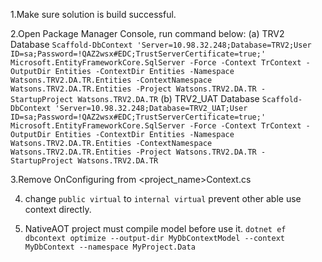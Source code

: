 1.Make sure solution is build successful.

2.Open Package Manager Console, run command below:
(a) TRV2 Database
`Scaffold-DbContext 'Server=10.98.32.248;Database=TRV2;User ID=sa;Password=!QAZ2wsx#EDC;TrustServerCertificate=true;' Microsoft.EntityFrameworkCore.SqlServer -Force -Context TrContext -OutputDir Entities -ContextDir Entities -Namespace Watsons.TRV2.DA.TR.Entities -ContextNamespace Watsons.TRV2.DA.TR.Entities -Project Watsons.TRV2.DA.TR -StartupProject Watsons.TRV2.DA.TR`
(b) TRV2_UAT Database
`Scaffold-DbContext 'Server=10.98.32.248;Database=TRV2_UAT;User ID=sa;Password=!QAZ2wsx#EDC;TrustServerCertificate=true;' Microsoft.EntityFrameworkCore.SqlServer -Force -Context TrContext -OutputDir Entities -ContextDir Entities -Namespace Watsons.TRV2.DA.TR.Entities -ContextNamespace Watsons.TRV2.DA.TR.Entities -Project Watsons.TRV2.DA.TR -StartupProject Watsons.TRV2.DA.TR`

3.Remove OnConfiguring from <project_name>Context.cs

4. change ``public virtual`` to `internal virtual` prevent other able use context directly.

5. NativeAOT project must compile model before use it.
`dotnet ef dbcontext optimize --output-dir MyDbContextModel --context MyDbContext --namespace MyProject.Data`